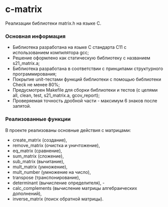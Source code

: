 # c-matrix
Реализации библиотеки matrix.h на языке С.

### Основная информация
- Библиотека разработана на языке С стандарта C11 с использованием компилятора gcc;
- Решение оформлено как статическую библиотеку с названием s21_matrix.a;
- Библиотека разработана в соответствии с принципами структурного программирования;
- Покрытие unit-тестами функций библиотеки c помощью библиотеки Check не менее 80%;
- Предусмотрен Makefile для сборки библиотеки и тестов (с целями all, clean, test, s21_matrix.a, gcov_report);
- Проверяемая точность дробной части - максимум 6 знаков после запятой.

### Реализованные функции
В проекте реализованы основные действия с матрицами:
- create_matrix (создание), 
- remove_matrix (очистка и уничтожение), 
- eq_matrix (сравнение), 
- sum_matrix (сложение), 
- sub_matrix (вычитание), 
- mult_matrix (умножение), 
- mult_number (умножение на число), 
- transpose (транспонирование), 
- determinant (вычисление определителя), -
- calc_complements (вычисление матрицы алгебраических дополнений), 
- inverse_matrix (поиск обратной матрицы).
